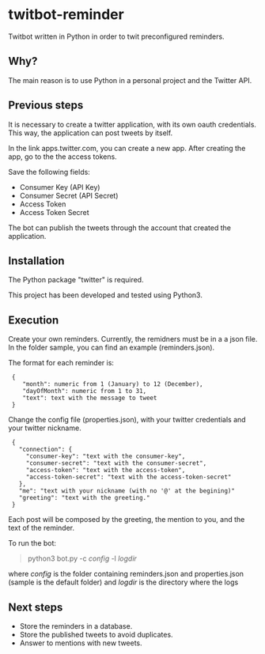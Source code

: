# twitbot-reminder

Twitbot written in Python in order to twit preconfigured reminders.

## Why?

The main reason is to use Python in a personal project and the Twitter API.

## Previous steps

It is necessary to create a twitter application, with its own oauth credentials. This way, the application can post tweets by itself.

In the link apps.twitter.com, you can create a new app. After creating the app, go to the the access tokens.

Save the following fields:

* Consumer Key (API Key)
* Consumer Secret (API Secret)
* Access Token
* Access Token Secret

The bot can publish the tweets through the account that created the application.

## Installation

The Python package "twitter" is required.

This project has been developed and tested using Python3.

## Execution

Create your own reminders. Currently, the remidners must be in a a json file. In the folder sample, you can find an example (reminders.json).

The format for each reminder is:

```
 {
    "month": numeric from 1 (January) to 12 (December),
    "dayOfMonth": numeric from 1 to 31,
    "text": text with the message to tweet
 }
```

Change the config file (properties.json), with your twitter credentials and your twitter nickname.

```
 {
   "connection": {
     "consumer-key": "text with the consumer-key",
     "consumer-secret": "text with the consumer-secret",
     "access-token": "text with the access-token",
     "access-token-secret": "text with the access-token-secret"
   },
   "me": "text with your nickname (with no '@' at the begining)"
   "greeting": "text with the greeting."
 }
```

Each post will be composed by the greeting, the mention to you, and the text of the reminder.

To run the bot:

> python3 bot.py -c _config_ -l _logdir_

where _config_ is the folder containing reminders.json and properties.json (sample is the default folder)
and _logdir_ is the directory where the logs

## Next steps

* Store the reminders in a database.
* Store the published tweets to avoid duplicates.
* Answer to mentions with new tweets.




